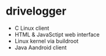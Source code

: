 # drivelogger

* C Linux client
* HTML & JavaSctipt web interface
* Linux kernel via buildroot
* Java Aandroid client
